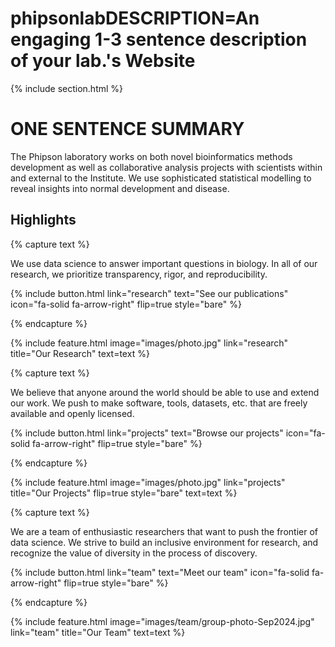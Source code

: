 ---
---

# phipsonlabDESCRIPTION=An engaging 1-3 sentence description of your lab.'s Website



{% include section.html %}
# ONE SENTENCE SUMMARY
The Phipson laboratory works on both novel bioinformatics methods development as well as collaborative analysis projects with scientists within and external to the Institute. We use sophisticated statistical modelling to reveal insights into normal development and disease.

## Highlights

{% capture text %}

We use data science to answer important questions in biology.
In all of our research, we prioritize transparency, rigor, and reproducibility.

{%
  include button.html
  link="research"
  text="See our publications"
  icon="fa-solid fa-arrow-right"
  flip=true
  style="bare"
%}

{% endcapture %}

{%
  include feature.html
  image="images/photo.jpg"
  link="research"
  title="Our Research"
  text=text
%}

{% capture text %}

We believe that anyone around the world should be able to use and extend our work.
We push to make software, tools, datasets, etc. that are freely available and openly licensed.

{%
  include button.html
  link="projects"
  text="Browse our projects"
  icon="fa-solid fa-arrow-right"
  flip=true
  style="bare"
%}

{% endcapture %}

{%
  include feature.html
  image="images/photo.jpg"
  link="projects"
  title="Our Projects"
  flip=true
  style="bare"
  text=text
%}

{% capture text %}

We are a team of enthusiastic researchers that want to push the frontier of data science.
We strive to build an inclusive environment for research, and recognize the value of diversity in the process of discovery.

{%
  include button.html
  link="team"
  text="Meet our team"
  icon="fa-solid fa-arrow-right"
  flip=true
  style="bare"
%}

{% endcapture %}

{%
  include feature.html
  image="images/team/group-photo-Sep2024.jpg"
  link="team"
  title="Our Team"
  text=text
%}
